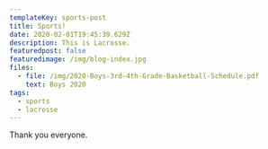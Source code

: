 ```yaml
---
templateKey: sports-post
title: Sports!
date: 2020-02-01T19:45:39.629Z
description: This is Lacrosse.
featuredpost: false
featuredimage: /img/blog-index.jpg
files:
  - file: /img/2020-Boys-3rd-4th-Grade-Basketball-Schedule.pdf
    text: Boys 2020
tags:
  - sports
  - lacrosse
---
```


Thank you everyone.
